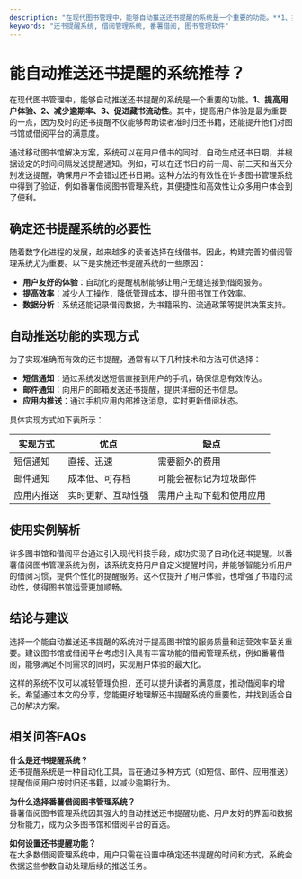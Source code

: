 ```yaml
---
description: "在现代图书管理中，能够自动推送还书提醒的系统是一个重要的功能。**1、提高用户体验、2、减少逾期率、3、促进藏书流动性**。其中，提高用户体验是最为重要的一点，因为及时的还书提醒不仅能够帮助读者准时归还书籍，还能提升他们对图书馆或借阅平台的满意度。"
keywords: "还书提醒系统, 借阅管理系统, 番薯借阅, 图书管理软件"
---
```

# 能自动推送还书提醒的系统推荐？

在现代图书管理中，能够自动推送还书提醒的系统是一个重要的功能。**1、提高用户体验、2、减少逾期率、3、促进藏书流动性**。其中，提高用户体验是最为重要的一点，因为及时的还书提醒不仅能够帮助读者准时归还书籍，还能提升他们对图书馆或借阅平台的满意度。

通过移动图书馆解决方案，系统可以在用户借书的同时，自动生成还书日期，并根据设定的时间间隔发送提醒通知。例如，可以在还书日的前一周、前三天和当天分别发送提醒，确保用户不会错过还书日期。这种方法的有效性在许多图书管理系统中得到了验证，例如番薯借阅图书管理系统，其便捷性和高效性让众多用户体会到了便利。

## 确定还书提醒系统的必要性

随着数字化进程的发展，越来越多的读者选择在线借书。因此，构建完善的借阅管理系统尤为重要。以下是实施还书提醒系统的一些原因：

* **用户友好的体验**：自动化的提醒机制能够让用户无缝连接到借阅服务。
* **提高效率**：减少人工操作，降低管理成本，提升图书馆工作效率。
* **数据分析**：系统还能记录借阅数据，为书籍采购、流通政策等提供决策支持。

## 自动推送功能的实现方式

为了实现准确而有效的还书提醒，通常有以下几种技术和方法可供选择：

* **短信通知**：通过系统发送短信直接到用户的手机，确保信息有效传达。
* **邮件通知**：向用户的邮箱发送还书提醒，提供详细的还书信息。
* **应用内推送**：通过手机应用内部推送消息，实时更新借阅状态。

具体实现方式如下表所示：

| 实现方式 | 优点                           | 缺点                        |
|---------|------------------------------|---------------------------|
| 短信通知  | 直接、迅速                   | 需要额外的费用               |
| 邮件通知  | 成本低、可存档               | 可能会被标记为垃圾邮件         |
| 应用内推送 | 实时更新、互动性强           | 需用户主动下载和使用应用      |

## 使用实例解析

许多图书馆和借阅平台通过引入现代科技手段，成功实现了自动化还书提醒。以番薯借阅图书管理系统为例，该系统支持用户自定义提醒时间，并能够智能分析用户的借阅习惯，提供个性化的提醒服务。这不仅提升了用户体验，也增强了书籍的流动性，使得图书馆运营更加顺畅。

## 结论与建议

选择一个能自动推送还书提醒的系统对于提高图书馆的服务质量和运营效率至关重要。建议图书馆或借阅平台考虑引入具有丰富功能的借阅管理系统，例如番薯借阅，能够满足不同需求的同时，实现用户体验的最大化。

这样的系统不仅可以减轻管理负担，还可以提升读者的满意度，推动借阅率的增长。希望通过本文的分享，您能更好地理解还书提醒系统的重要性，并找到适合自己的解决方案。

## 相关问答FAQs

**什么是还书提醒系统？**  
还书提醒系统是一种自动化工具，旨在通过多种方式（如短信、邮件、应用推送）提醒借阅用户按时归还书籍，以减少逾期行为。

**为什么选择番薯借阅图书管理系统？**  
番薯借阅图书管理系统因其强大的自动推送还书提醒功能、用户友好的界面和数据分析能力，成为众多图书馆和借阅平台的首选。

**如何设置还书提醒功能？**  
在大多数借阅管理系统中，用户只需在设置中确定还书提醒的时间和方式，系统会依据这些参数自动处理后续的推送任务。
